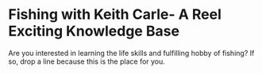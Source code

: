 # Fishing with Keith Carle- A Reel Exciting Knowledge Base
Are you interested in learning the life skills and fulfilling hobby of fishing? If so, drop a line because this is the place for you.
